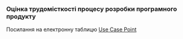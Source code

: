 ### Оцінка трудомісткості процесу розробки програмного продукту

Посилання на електронну таблицю [Use Case Point](https://docs.google.com/spreadsheets/d/1uc_KJGT6wp0cS5MO5RyqNVz8_U3pV3niUk0CnHOONak/edit?usp=sharing)
